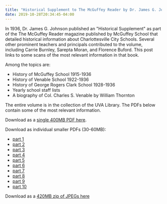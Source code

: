 ```yaml
---
title: "Historical Supplement to The McGuffey Reader by Dr. James G. Johnson"
date: 2019-10-28T20:34:45-04:00
---
```


In 1936, Dr. James G. Johnson published an "Historical Supplement" as part of the The McGuffey Reader magazine published by McGuffey School that detailed historical information about Charlottesville City Schools.  Several other prominent teachers and principals contributed to the volume, including Carrie Burnley, Sarepta Moran, and Florence Buford. This post links to some scans of the most relevant information in that book.

<!--more--> 

Among the topics are:

* History of McGuffey School 1915-1936
* History of Venable School 1922-1936
* History of George Rogers Clark School 1928-1936
* Yearly school staff lists
* A biography of Col. Charles S. Venable by William Thornton

The entire volume is in the collection of the UVA Library. The PDFs below contain some of the most relevant information.

Download as a [single 400MB PDF here](http://static.correctingthenarrative.org/Johnson_McGuffey_Reader_Supplement_1936.pdf).

Download as individual smaller PDFs (30-60MB): 

* [part 1](http://static.correctingthenarrative.org/Johnson_McGuffey_Reader_Supplement_1936_part1.pdf)
* [part 2](http://static.correctingthenarrative.org/Johnson_McGuffey_Reader_Supplement_1936_part2.pdf)
* [part 3](http://static.correctingthenarrative.org/Johnson_McGuffey_Reader_Supplement_1936_part3.pdf)
* [part 4](http://static.correctingthenarrative.org/Johnson_McGuffey_Reader_Supplement_1936_part4.pdf)
* [part 5](http://static.correctingthenarrative.org/Johnson_McGuffey_Reader_Supplement_1936_part5.pdf)
* [part 6](http://static.correctingthenarrative.org/Johnson_McGuffey_Reader_Supplement_1936_part6.pdf)
* [part 7](http://static.correctingthenarrative.org/Johnson_McGuffey_Reader_Supplement_1936_part7.pdf)
* [part 8](http://static.correctingthenarrative.org/Johnson_McGuffey_Reader_Supplement_1936_part8.pdf)
* [part 9](http://static.correctingthenarrative.org/Johnson_McGuffey_Reader_Supplement_1936_part9.pdf)
* [part 10](http://static.correctingthenarrative.org/Johnson_McGuffey_Reader_Supplement_1936_part10.pdf)

Download as a [420MB zip of JPEGs here](http://static.correctingthenarrative.org/Johnson_McGuffey_Reader_Supplement_1936.zip)